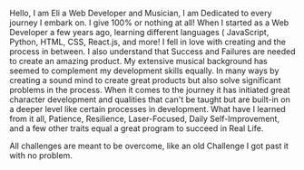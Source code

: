 Hello, I am Eli a Web Developer and Musician, I am Dedicated to every journey I embark on. 
I give 100% or nothing at all! When I started as a Web Developer a few years ago, learning different languages ( JavaScript, Python, HTML, CSS, React.js, and more! 
I fell in love with creating and the process in between. I also understand that Success and Failures are needed to create an amazing product.
My extensive musical background has seemed to complement my development skills equally. 
In many ways by creating a sound mind to create great products but also solve significant problems in the process. When it comes to the journey it has initiated great character development and qualities that can't be taught but are built-in on a deeper level like certain processes in development. 
What have I learned from it all, Patience, Resilience, Laser-Focused, Daily Self-Improvement, and a few other traits equal a great program to succeed in Real Life.

All challenges are meant to be overcome, like an old Challenge I got past it with no problem.
